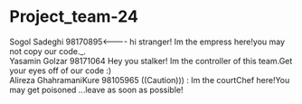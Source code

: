 # Project_team-24
Sogol Sadeghi 98170895<---- hi stranger! Im the empress here!you may not copy our code._.  
Yasamin Golzar 98171064 Hey you stalker! Im the controller of this team.Get your eyes off of our code :)                                          
Alireza GhahramaniKure 98105965 ((Caution))) : Im the courtChef here!You may get poisoned ...leave as soon as possible!
